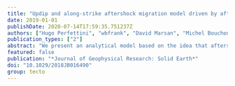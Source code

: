 ```yaml
---
title: "Updip and along-strike aftershock migration model driven by afterslip: application to the 2011 Tohoku-Oki aftershock sequence"
date: 2019-01-01
publishDate: 2020-07-14T17:59:35.751237Z
authors: ["Hugo Perfettini", "wbfrank", "David Marsan", "Michel Bouchon"]
publication_types: ["2"]
abstract: "We present an analytical model based on the idea that afterslip drives seismicity: aftershocks occur when a given level of afterslip is reached in their vicinity. Afterslip is assumed to be governed by a resisting stress that increases as the logarithm of the sliding velocity. This model extends the aftershock migration model of Perfettini et al. (2018), limited to along-strike migration and the early postseismic phase, to any migration direction (in particular the along-dip migration) and any time of the postseismic phase. This model is able to capture most of the features of aftershock migration such as the increase of the aftershock region as the logarithm of time and the observed aftershock migration velocities. When applied to the aftershock sequence of the Tohoku-Oki earthquake, our model is able to describe the expansion of the aftershock region in both strike and dip directions together with the observed variations of migration velocities."
featured: false
publication: "*Journal of Geophysical Research: Solid Earth*"
doi: "10.1029/2018JB016490"
group: tecto
---
```


